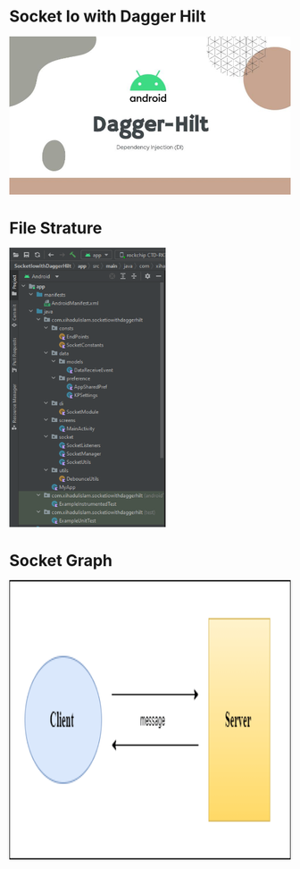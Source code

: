 # Socket Io with Dagger Hilt

<img src="https://github.com/xihadulislam/Socket-io-with-Dagger-Hilt/blob/master/ss/dagger%20hilt.jpeg" alt="alt text" style="width:200;height:200">

# File Strature
<img src="https://github.com/xihadulislam/Socket-io-with-Dagger-Hilt/blob/master/ss/file%20structure.PNG" height="500em" /> &nbsp;




# Socket Graph

<img src="https://github.com/xihadulislam/Socket-io-with-Dagger-Hilt/blob/master/ss/socket-io.png" height="500em" />

